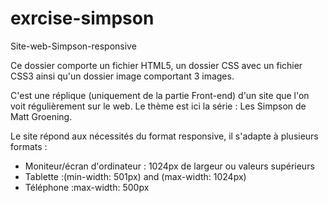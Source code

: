 # exrcise-simpson
Site-web-Simpson-responsive


Ce dossier comporte un fichier HTML5, un dossier CSS avec un fichier CSS3 ainsi qu'un dossier image comportant 3 images.

C'est une réplique (uniquement de la partie Front-end) d'un site que l'on voit régulièrement sur le web.
Le thème est ici la série : Les Simpson de Matt Groening.

Le site répond aux nécessités du format responsive, il s'adapte à plusieurs formats :
- Moniteur/écran d'ordinateur : 1024px de largeur ou valeurs supérieurs
- Tablette :(min-width: 501px) and (max-width: 1024px)
- Téléphone :max-width: 500px
